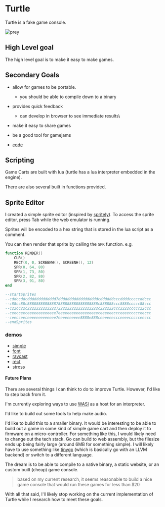 # Turtle
Turtle is a fake game console.

![prey](./assets/prey.gif)

## High Level goal
The high level goal is to make it easy to make games.

## Secondary Goals
* allow for games to be portable. 
    * you should be able to compile down to a binary
* provides quick feedback
    * can develop in browser to see immediate results\
* make it easy to share games
* be a good tool for gamejams

* [code](https://github.com/dfirebaugh/turtle)

## Scripting
Game Carts are built with lua (turtle has a lua interpreter embedded in the engine).

There are also several built in functions provided.

## Sprite Editor
I created a simple sprite editor (inspired by [spritely](https://github.com/dfirebaugh/spritely-editor)).  To access the sprite editor, press Tab while the web emulator is running.

Sprites will be encoded to a hex string that is stored in the lua script as a comment.

You can then render that sprite by calling the `SPR` function.
e.g.

```lua
function RENDER()
    CLR()
    RECT(0, 0, SCREENW(), SCREENH(), 12)
    SPR(0, 64, 80)
    SPR(1, 73, 80)
    SPR(2, 82, 80)
    SPR(3, 91, 80)
end

--startSprites
--cddccddcddddddddddddd7ddddddddddddddddddcddddddcccddddcccccddccc
--c88cc88c88888888888887888888888888888888c888888ccc8888ccccc88ccc
--c22cc22c22222222222227222222222222222222c222222ccc2222ccccc22ccc
--ceecceeceeeeeeeeeeeee7eeeeeeeeeeeeeeeeeeceeeeeeccceeeeccccceeccc
--ceecceeceeeeeeeeeeeee7eeeeeeeeee8888e888ceeeeeeccceeeeccccceeccc
--endSprites

```

### demos
* [simple](https://dfirebaugh.github.io/turtle/)
* [font](https://dfirebaugh.github.io/turtle/?cart=https://raw.githubusercontent.com/dfirebaugh/turtle/main/examples/font.lua)
* [raycast](https://dfirebaugh.github.io/turtle/?cart=https://raw.githubusercontent.com/dfirebaugh/turtle/main/examples/raycast.lua)
* [rect](https://dfirebaugh.github.io/turtle/?cart=https://raw.githubusercontent.com/dfirebaugh/turtle/main/examples/rect.lua)
* [stress](https://dfirebaugh.github.io/turtle/?cart=https://raw.githubusercontent.com/dfirebaugh/turtle/main/examples/stress.lua)


#### Future Plans
There are several things I can think to do to improve Turtle.  However, I'd like to step back from it.

I'm currently exploring ways to use [WASI](https://wasi.dev/) as a host for an interpreter.

I'd like to build out some tools to help make audio.

I'd like to build this to a smaller binary.  It would be interesting to be able to build out a game in some kind of simple game cart and then deploy it to firmware on a micro-controller.  For something like this, I would likely need to change out the tech stack.  Go can build to web assembly, but the filesize ends up being fairly large (around 6MB for something simple).  I will likely have to use something like [tinygo](https://tinygo.org/) (which is basically go with an LLVM backend) or switch to a different language.

The dream is to be able to compile to a native binary, a static website, or an custom built (cheap) game console.
> based on my current research, it seems reasonable to build a nice game console that would run these games for less than $20

With all that said, I'll likely stop working on the current implementation of Turtle while I research how to meet these goals.  
